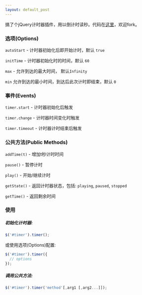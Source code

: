 ```yaml
---
layout: default_post
---
```


搞了个jQuery计时器插件，用以倒计时读秒。代码在[这里](https://github.com/KarlBao/jQuery-Timer)，欢迎fork。

### 选项(Options)

`autoStart` - 计时器初始化后即开始计时，默认 `true`

`initTime` - 计时器初始化时的时间，默认 `60`

`max` - 允许到达的最大时间， 默认`Infinity`

`min` 允许到达的最小时间，到达后此次计时即结束，默认 `0`

### 事件(Events)

`timer.start` - 计时器初始化后触发

`timer.change` - 计时器时间变化时触发

`timer.timeout` - 计时器计时结束后触发

### 公共方法(Public Methods)

`addTime(t)` - 增加t秒计时时间

`pause()` - 暂停计时

`play()` - 开始/继续计时

`getState()` - 返回计时器状态，包括: `playing`, `paused`, `stopped`

`getTime()` - 返回剩余时间

### 使用

##### 初始化计时器: 

```javascript
$('#timer').timer();
```

或使用选项(Options)配置: 

```javascript
$('#timer').timer({
  // options
});
```

##### 调用公共方法:

```javascript
$('#timer').timer('method'[,arg1 [,arg2...]]);
```
